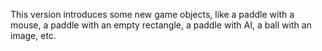 This version introduces some new game objects, like a paddle with a mouse, a paddle with an empty rectangle, a paddle with AI, a ball with an image, etc.



